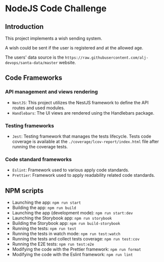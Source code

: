 # NodeJS Code Challenge

## Introduction

This project implements a wish sending system.

A wish could be sent if the user is registered and at the allowed age.

The users' data source is the `https://raw.githubusercontent.com/alj-devops/santa-data/master` website.

## Code Frameworks

### API management and views rendering

- `NestJS`: This project utilizes the NestJS framework to define the API routes and used modules.
- `Handlebars`: The UI views are rendered using the Handlebars package.

### Testing frameworks

- `Jest`: Testing framework that manages the tests lifecycle. Tests code coverage is available at the `./coverage/lcov-report/index.html` file after running the coverage tests.

### Code standard frameworks

- `Eslint`: Framework used to various apply code standards.
- `Prettier`: Framework used to apply readability related code standards.

## NPM scripts

- Launching the app: `npm run start`
- Building the app: `npm run build`
- Launching the app (development mode): `npm run start:dev`
- Launching the Storybook app: `npm run storybook`
- Building the Storybook app: `npm run build-storybook`
- Running the tests: `npm run test`
- Running the tests in watch mode: `npm run test:watch`
- Running the tests and collect tests coverage: `npm run test:cov`
- Running the E2E tests: `npm run test:e2e`
- Modifying the code with the Prettier framework: `npm run format`
- Modifying the code with the Eslint framework: `npm run lint`
